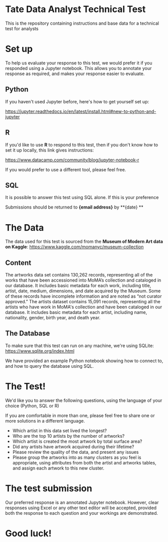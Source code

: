 # Tate Data Analyst Technical Test
This is the repository containing instructions and base data for a technical test for analysts 

# Set up

To help us evaluate your response to this test, we would prefer it if you responded using a Jupyter notebook. This allows you to annotate your response as required, and makes your response easier to evaluate.

## Python
If you haven't used Jupyter before, here's how to get yourself set up:

https://jupyter.readthedocs.io/en/latest/install.html#new-to-python-and-jupyter

## R
If you'd like to use **R** to respond to this test, then if you don't know how to set it up locally, this link gives instructions:

https://www.datacamp.com/community/blog/jupyter-notebook-r

If you would prefer to use a different tool, please feel free.

## SQL

It is possible to answer this test using SQL alone. If this is your preference

Submissions should be returned to **{email address}** by **{date} **


# The Data

The data used for this test is sourced from the **Museum of Modern Art data on Kaggle**: https://www.kaggle.com/momanyc/museum-collection

## Content

The artworks data set contains 130,262 records, representing all of the works that have been accessioned into MoMA’s collection and cataloged in our database. It includes basic metadata for each work, including title, artist, date, medium, dimensions, and date acquired by the Museum. Some of these records have incomplete information and are noted as “not curator approved.” The artists dataset contains 15,091 records, representing all the artists who have work in MoMA's collection and have been cataloged in our database. It includes basic metadata for each artist, including name, nationality, gender, birth year, and death year.

## The Database

To make sure that this test can run on any machine, we're using SQLite: https://www.sqlite.org/index.html

We have provided an example Python notebook showing how to connect to, and how to query the database using SQL. 

# The Test!

We'd like you to answer the following questions, using the language of your choice (Python, SQL or R)

If you are comfortable in more than one, please feel free to share one or more solutions in a different language. 

* Which artist in this data set lived the longest?
* Who are the top 10 artists by the number of artworks?
* Which artist is created the most artwork by total surface area?
* Did any artists have artwork acquired during their lifetime?
* Please review the quality of the data, and present any issues
* Please group the artworks into as many clusters as you feel is appropriate, using attributes from both the artist and artworks tables, and assign each artwork to this new cluster. 

# The test submission

Our preferred response is an annotated Jupyter notebook. However, clear responses using Excel or any other text editor will be accepted, provided both the response to each question and your workings are demonstrated.

# Good luck!